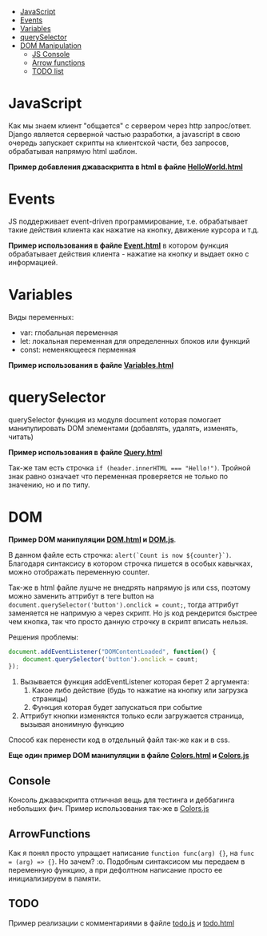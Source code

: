  - [JavaScript](#JavaScript)
 - [Events](#Events)
 - [Variables](#Variables)
 - [querySelector](#querySelector)
 - [DOM Manipulation](#DOM)
    - [JS Console](#Console)
    - [Arrow functions](#ArrowFunctions)
    - [TODO list](#TODO)


# JavaScript

Как мы знаем клиент "общается" с сервером через http запрос/ответ. Django является
серверной частью разработки, а javascript в свою очередь запускает скрипты на клиентской
части, без запросов, обрабатывая напрямую html шаблон.

**Пример добавления джаваскрипта в html в файле [HelloWorld.html](HelloWorld.html)**


# Events

JS поддерживает event-driven программирование, т.е. обрабатывает такие действия клиента
как нажатие на кнопку, движение курсора и т.д.

**Пример использования в файле [Event.html](Event.html)** в котором функция обрабатывает 
действия клиента - нажатие на кнопку и выдает окно с информацией.


# Variables

Виды переменных:
- var: глобальная переменная
- let: локальная переменная для определенных блоков или функций
- const: неменяющееся перменная 

**Пример использования в файле [Variables.html](Variables.html)**


# querySelector

querySelector функция из модуля document которая помогает манипулировать 
DOM элементами (добавлять, удалять, изменять, читать)

**Пример использования в файле [Query.html](Query.html)**

Так-же там есть строчка ``if (header.innerHTML === "Hello!")``. Тройной знак равно 
означает что переменная проверяется не только по значению, но и по типу.


# DOM 

**Пример DOM манипуляции [DOM.html](DOM.html) и [DOM.js](DOM.js)**. 

В данном файле есть строчка:
``alert(`Count is now ${counter}`)``. Благодаря синтаксису в котором строчка пишется
в особых кавычках, можно отображать переменную counter.

Так-же в html файле лушче не внедрять напрямую js или css, поэтому можно заменить
аттрибут в теге button на ``document.querySelector('button').onclick = count;``,
тогда аттрибут заменяется не напримую а через скрипт. Но js код рендерится быстрее 
чем кнопка, так что просто данную строчку в скрипт вписать нельзя.

Решения проблемы:
```js
document.addEventListener("DOMContentLoaded", function() {
    document.querySelector('button').onclick = count;
});
```

1. Вызывается функция addEventListener которая берет 2 аргумента:
    1. Какое либо действие (будь то нажатие на кнопку или загрузка страницы)
    2. Функция которая будет запускаться при событие
2. Аттрибут кнопки изменяктся только если загружается страница, вызывая анонимную функцию

Способ как перенести код в отдельный файл так-же как и в css.


**Еще один пример DOM манипуляции в файле [Colors.html](Colors.html) и [Colors.js](Colors.js)**


## Console

Консоль джаваскрипта отличная вещь для тестинга и деббагинга небольших фич. Пример 
использования так-же в [Colors.js](Colors.js)


## ArrowFunctions

Как я понял просто упращает написание ``function func(arg) {}``, на ``func = (arg) => {}``. 
Но зачем? :o. Подобным синтаксисом мы передаем в переменную функцию, а при дефолтном написание 
просто ее инициализируем в памяти. 


## TODO

Пример реализации с комментариями в файле [todo.js](todo.js) и [todo.html](todo.html)
